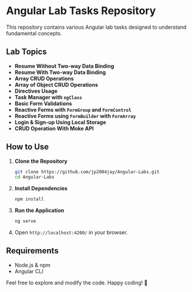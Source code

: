 # Angular Lab Tasks Repository

This repository contains various Angular lab tasks designed to understand fundamental concepts.

## Lab Topics
- **Resume Without Two-way Data Binding**
- **Resume With Two-way Data Binding**
- **Array CRUD Operations**
- **Array of Object CRUD Operations**
- **Directives Usage**
- **Task Manager with `ngClass`**
- **Basic Form Validations**
- **Reactive Forms with `FormGroup` and `FormControl`**
- **Reactive Forms using `FormBuilder` with `FormArray`**
- **Login & Sign-up Using Local Storage**
- **CRUD Operation With Moke API**

## How to Use
1. **Clone the Repository**
   ```sh
   git clone https://github.com/jp2004jay/Angular-Labs.git
   cd Angular-Labs
   ```
2. **Install Dependencies**
   ```sh
   npm install
   ```
3. **Run the Application**
   ```sh
   ng serve
   ```
4. Open `http://localhost:4200/` in your browser.

## Requirements
- Node.js & npm
- Angular CLI

Feel free to explore and modify the code. Happy coding! 🚀
